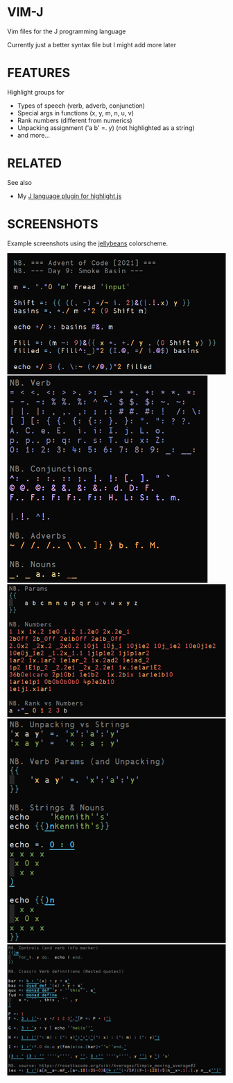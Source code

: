 VIM-J
=====

Vim files for the J programming language

Currently just a better syntax file but I might add more later

FEATURES
========

Highlight groups for

  * Types of speech (verb, adverb, conjunction)
  * Special args in functions (x, y, m, n, u, v)
  * Rank numbers (different from numerics)
  * Unpacking assignment ('a b' =. y) (not highlighted as a string)
  * and more...

RELATED
=======

See also

  * My [J language plugin for highlight.js](https://github.com/0racle/highlightjs-j)

SCREENSHOTS
===========

Example screenshots using the [jellybeans](https://github.com/nanotech/jellybeans.vim) colorscheme.

![code example](screenshots/01-code-example.png)
![parts of speech](screenshots/02-parts-of-speech.png)
![numbers and params](screenshots/03-numbers-and-params.png)
![unpacking and strings](screenshots/04-unpacking-and-strings.png)
![controls and verbs](screenshots/05-controls-and-verbs.png)
